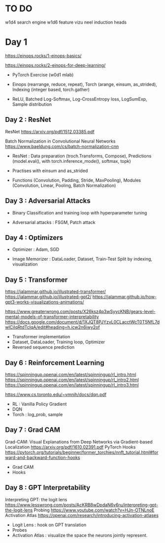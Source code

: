 # TO DO 

w1d4 search engine
w1d6 feature vizu
neel induction heads


# Day 1 

https://einops.rocks/1-einops-basics/

https://einops.rocks/2-einops-for-deep-learning/

- PyTorch Exercise (w0d1 mlab)

- Einops (rearrange, reduce, repeat), Torch (arange, einsum, as_strided), Indexing (integer based, torch.gather)

- ReLU, Batched Log-Softmax, Log-CrossEntropy loss, LogSumExp, Sample distribution

## Day 2 : ResNet

ResNet https://arxiv.org/pdf/1512.03385.pdf

Batch Normalization in Convolutional Neural Networks  https://www.baeldung.com/cs/batch-normalization-cnn

- ResNet : Data preparation (troch.Transforms, Compose), Predictions (model.eval(), with torch.inference_mode(), softmax, topk)

- Practises with einsum and as_strided

- Functions (Convolution, Padding, Stride, MaxPooling), Modules (Convolution, Linear, Pooling, Batch Normalization)


## Day 3 : Adversarial Attacks

- Binary Classification and training loop with hyperparameter tuning

- Adversarial attacks : FSGM, Patch attack

## Day 4 : Optimizers

- Optimizer : Adam, SGD

- Image Memorizer : DataLoader, Dataset, Train-Test Split by indexing, visualization

## Day 5 : Transformer

https://jalammar.github.io/illustrated-transformer/
https://jalammar.github.io/illustrated-gpt2/
https://jalammar.github.io/how-gpt3-works-visualizations-animations/

https://www.greaterwrong.com/posts/X26ksz4p3wSyycKNB/gears-level-mental-models-of-transformer-interpretability
https://docs.google.com/document/d/1XJQT8PJYzvL0CLacctWcT0T5NfL7dwlCiIqRtdTcIqA/edit#heading=h.icw2n6iwy2of


- Transformer implementation 
- Dataset, DataLoader, Training loop, Optimizer
- Reversed sequence prediction

## Day 6 : Reinforcement Learning

https://spinningup.openai.com/en/latest/spinningup/rl_intro.html
https://spinningup.openai.com/en/latest/spinningup/rl_intro2.html
https://spinningup.openai.com/en/latest/spinningup/rl_intro3.html

https://www.cs.toronto.edu/~vmnih/docs/dqn.pdf

- RL : Vanilla Policy Gradient
- DQN
- Torch : log_prob, sample

## Day 7 : Grad CAM

Grad-CAM: Visual Explanations from Deep Networks via Gradient-based Localization
https://arxiv.org/pdf/1610.02391.pdf
PyTorch Hooks https://pytorch.org/tutorials/beginner/former_torchies/nnft_tutorial.html#forward-and-backward-function-hooks 

- Grad CAM 
- Hooks

## Day 8 : GPT Interpretability

Interpreting GPT: the logit lens
https://www.lesswrong.com/posts/AcKRB8wDpdaN6v6ru/interpreting-gpt-the-logit-lens 
Probing 
https://www.youtube.com/watch?v=HJn-OTNLnoE
Activation Atlas
https://openai.com/research/introducing-activation-atlases

- Logit Lens : hook on GPT translation
- Probes
- Activation Atlas : visualize the space the neurons jointly represent.